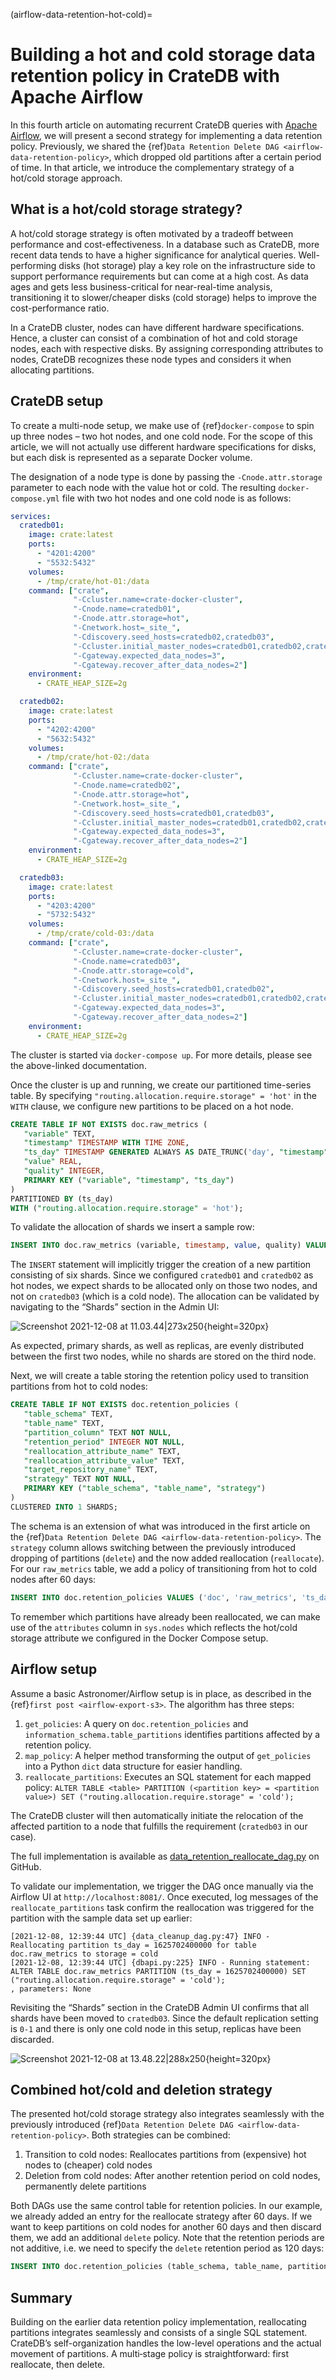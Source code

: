 (airflow-data-retention-hot-cold)=
# Building a hot and cold storage data retention policy in CrateDB with Apache Airflow

In this fourth article on automating recurrent CrateDB queries with [Apache Airflow](https://airflow.apache.org/), we will present a second strategy for implementing a data retention policy. Previously, we shared the {ref}`Data Retention Delete DAG <airflow-data-retention-policy>`, which dropped old partitions after a certain period of time. In that article, we introduce the complementary strategy of a hot/cold storage approach.

## What is a hot/cold storage strategy?

A hot/cold storage strategy is often motivated by a tradeoff between performance and cost-effectiveness. In a database such as CrateDB, more recent data tends to have a higher significance for analytical queries. Well-performing disks (hot storage) play a key role on the infrastructure side to support performance requirements but can come at a high cost. As data ages and gets less business-critical for near-real-time analysis, transitioning it to slower/cheaper disks (cold storage) helps to improve the cost-performance ratio.

In a CrateDB cluster, nodes can have different hardware specifications. Hence, a cluster can consist of a combination of hot and cold storage nodes, each with respective disks. By assigning corresponding attributes to nodes, CrateDB recognizes these node types and considers it when allocating partitions.

## CrateDB setup

To create a multi-node setup, we make use of {ref}`docker-compose` to spin up three nodes – two hot nodes, and one cold node. For the scope of this article, we will not actually use different hardware specifications for disks, but each disk is represented as a separate Docker volume.

The designation of a node type is done by passing the `-Cnode.attr.storage` parameter to each node with the value hot or cold. The resulting `docker-compose.yml` file with two hot nodes and one cold node is as follows:

```yaml
services:
  cratedb01:
    image: crate:latest
    ports:
      - "4201:4200"
      - "5532:5432"
    volumes:
      - /tmp/crate/hot-01:/data
    command: ["crate",
              "-Ccluster.name=crate-docker-cluster",
              "-Cnode.name=cratedb01",
              "-Cnode.attr.storage=hot",
              "-Cnetwork.host=_site_",
              "-Cdiscovery.seed_hosts=cratedb02,cratedb03",
              "-Ccluster.initial_master_nodes=cratedb01,cratedb02,cratedb03",
              "-Cgateway.expected_data_nodes=3",
              "-Cgateway.recover_after_data_nodes=2"]
    environment:
      - CRATE_HEAP_SIZE=2g

  cratedb02:
    image: crate:latest
    ports:
      - "4202:4200"
      - "5632:5432"
    volumes:
      - /tmp/crate/hot-02:/data
    command: ["crate",
              "-Ccluster.name=crate-docker-cluster",
              "-Cnode.name=cratedb02",
              "-Cnode.attr.storage=hot",
              "-Cnetwork.host=_site_",
              "-Cdiscovery.seed_hosts=cratedb01,cratedb03",
              "-Ccluster.initial_master_nodes=cratedb01,cratedb02,cratedb03",
              "-Cgateway.expected_data_nodes=3",
              "-Cgateway.recover_after_data_nodes=2"]
    environment:
      - CRATE_HEAP_SIZE=2g

  cratedb03:
    image: crate:latest
    ports:
      - "4203:4200"
      - "5732:5432"
    volumes:
      - /tmp/crate/cold-03:/data
    command: ["crate",
              "-Ccluster.name=crate-docker-cluster",
              "-Cnode.name=cratedb03",
              "-Cnode.attr.storage=cold",
              "-Cnetwork.host=_site_",
              "-Cdiscovery.seed_hosts=cratedb01,cratedb02",
              "-Ccluster.initial_master_nodes=cratedb01,cratedb02,cratedb03",
              "-Cgateway.expected_data_nodes=3",
              "-Cgateway.recover_after_data_nodes=2"]
    environment:
      - CRATE_HEAP_SIZE=2g
```

The cluster is started via `docker-compose up`. For more details, please see the above-linked documentation.

Once the cluster is up and running, we create our partitioned time-series table. By specifying `"routing.allocation.require.storage" = 'hot'` in the `WITH` clause, we configure new partitions to be placed on a hot node.

```sql
CREATE TABLE IF NOT EXISTS doc.raw_metrics (
   "variable" TEXT,
   "timestamp" TIMESTAMP WITH TIME ZONE,
   "ts_day" TIMESTAMP GENERATED ALWAYS AS DATE_TRUNC('day', "timestamp"),
   "value" REAL,
   "quality" INTEGER,
   PRIMARY KEY ("variable", "timestamp", "ts_day")
)
PARTITIONED BY (ts_day)
WITH ("routing.allocation.require.storage" = 'hot');
```

To validate the allocation of shards we insert a sample row:

```sql
INSERT INTO doc.raw_metrics (variable, timestamp, value, quality) VALUES ('water-flow', NOW() - '5 months'::INTERVAL, 12, 1);
```

The `INSERT` statement will implicitly trigger the creation of a new partition consisting of six shards. Since we configured `cratedb01` and `cratedb02` as hot nodes, we expect shards to be allocated only on those two nodes, and not on `cratedb03` (which is a cold node). The allocation can be validated by navigating to the “Shards” section in the Admin UI:

![Screenshot 2021-12-08 at 11.03.44|273x250](https://us1.discourse-cdn.com/flex020/uploads/crate/original/1X/ade3bbd61b56a642ee2493f2dca63a60cba7de1b.png){height=320px}

As expected, primary shards, as well as replicas, are evenly distributed between the first two nodes, while no shards are stored on the third node.

Next, we will create a table storing the retention policy used to transition partitions from hot to cold nodes:

```sql
CREATE TABLE IF NOT EXISTS doc.retention_policies (
   "table_schema" TEXT,
   "table_name" TEXT,
   "partition_column" TEXT NOT NULL,
   "retention_period" INTEGER NOT NULL,
   "reallocation_attribute_name" TEXT,
   "reallocation_attribute_value" TEXT,
   "target_repository_name" TEXT,
   "strategy" TEXT NOT NULL,
   PRIMARY KEY ("table_schema", "table_name", "strategy")
)
CLUSTERED INTO 1 SHARDS;
```

The schema is an extension of what was introduced in the first article on the {ref}`Data Retention Delete DAG <airflow-data-retention-policy>`. The `strategy` column allows switching between the previously introduced dropping of partitions (`delete`) and the now added reallocation (`reallocate`). For our `raw_metrics` table, we add a policy of transitioning from hot to cold nodes after 60 days:

```sql
INSERT INTO doc.retention_policies VALUES ('doc', 'raw_metrics', 'ts_day', 60, 'storage', 'cold', NULL, 'reallocate');
```

To remember which partitions have already been reallocated, we can make use of the `attributes` column in `sys.nodes` which reflects the hot/cold storage attribute we configured in the Docker Compose setup.

## Airflow setup

Assume a basic Astronomer/Airflow setup is in place, as described in the {ref}`first post <airflow-export-s3>`. The algorithm has three steps:

1. `get_policies`: A query on `doc.retention_policies` and `information_schema.table_partitions` identifies partitions affected by a retention policy.
2. `map_policy`: A helper method transforming the output of `get_policies` into a Python `dict` data structure for easier handling.
3. `reallocate_partitions`: Executes an SQL statement for each mapped policy: `ALTER TABLE <table> PARTITION (<partition key> = <partition value>) SET ("routing.allocation.require.storage" = 'cold');`

The CrateDB cluster will then automatically initiate the relocation of the affected partition to a node that fulfills the requirement (`cratedb03` in our case).

The full implementation is available as [data_retention_reallocate_dag.py](https://github.com/crate/cratedb-airflow-tutorial/blob/main/dags/data_retention_reallocate_dag.py) on GitHub.

To validate our implementation, we trigger the DAG once manually via the Airflow UI at `http://localhost:8081/`. Once executed, log messages of the `reallocate_partitions` task confirm the reallocation was triggered for the partition with the sample data set up earlier:

```text
[2021-12-08, 12:39:44 UTC] {data_cleanup_dag.py:47} INFO - Reallocating partition ts_day = 1625702400000 for table doc.raw_metrics to storage = cold
[2021-12-08, 12:39:44 UTC] {dbapi.py:225} INFO - Running statement: ALTER TABLE doc.raw_metrics PARTITION (ts_day = 1625702400000) SET ("routing.allocation.require.storage" = 'cold');
, parameters: None
```


Revisiting the “Shards” section in the CrateDB Admin UI confirms that all shards have been moved to `cratedb03`. Since the default replication setting is `0-1` and there is only one cold node in this setup, replicas have been discarded.

![Screenshot 2021-12-08 at 13.48.22|288x250](https://us1.discourse-cdn.com/flex020/uploads/crate/original/1X/9f56283dcb4457b1123e1a653d951fc78e52a612.png){height=320px}

## Combined hot/cold and deletion strategy

The presented hot/cold storage strategy also integrates seamlessly with the previously introduced {ref}`Data Retention Delete DAG <airflow-data-retention-policy>`. Both strategies can be combined:

1. Transition to cold nodes: Reallocates partitions from (expensive) hot nodes to (cheaper) cold nodes
2. Deletion from cold nodes: After another retention period on cold nodes, permanently delete partitions

Both DAGs use the same control table for retention policies. In our example, we already added an entry for the reallocate strategy after 60 days. If we want to keep partitions on cold nodes for another 60 days and then discard them, we add an additional `delete` policy. Note that the retention periods are not additive, i.e. we need to specify the `delete` retention period as 120 days:

```sql
INSERT INTO doc.retention_policies (table_schema, table_name, partition_column, retention_period, strategy) VALUES ('doc', 'raw_metrics', 'ts_day', 120, 'delete');
```

## Summary

Building on the earlier data retention policy implementation, reallocating partitions integrates seamlessly and consists of a single SQL statement.
CrateDB’s self-organization handles the low-level operations and the actual movement of partitions. A multi‑stage policy is straightforward: first reallocate, then delete.
